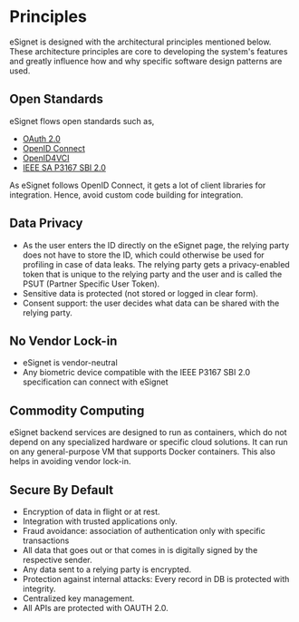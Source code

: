 # Principles

eSignet is designed with the architectural principles mentioned below. These architecture principles are core to developing the system's features and greatly influence how and why specific software design patterns are used.

## Open Standards

eSignet flows open standards such as,

* [OAuth 2.0](https://oauth.net/2/)
* [OpenID Connect](https://openid.net/specs/openid-connect-core-1\_0.html)
* [OpenID4VCI](https://openid.net/specs/openid-4-verifiable-credential-issuance-1\_0.html)
* [IEEE SA P3167 SBI 2.0](https://standards.ieee.org/ieee/3167/10925/)

As eSignet follows OpenID Connect, it gets a lot of client libraries for integration. Hence, avoid custom code building for integration.

## Data Privacy

* As the user enters the ID directly on the eSignet page, the relying party does not have to store the ID, which could otherwise be used for profiling in case of data leaks. The relying party gets a privacy-enabled token that is unique to the relying party and the user and is called the PSUT (Partner Specific User Token).
* Sensitive data is protected (not stored or logged in clear form).
* Consent support: the user decides what data can be shared with the relying party.

## No Vendor Lock-in

* eSignet is vendor-neutral
* Any biometric device compatible with the IEEE P3167 SBI 2.0 specification can connect with eSignet

## Commodity Computing

eSignet backend services are designed to run as containers, which do not depend on any specialized hardware or specific cloud solutions. It can run on any general-purpose VM that supports Docker containers. This also helps in avoiding vendor lock-in.

## Secure By Default

* Encryption of data in flight or at rest.
* Integration with trusted applications only.
* Fraud avoidance: association of authentication only with specific transactions
* All data that goes out or that comes in is digitally signed by the respective sender.
* Any data sent to a relying party is encrypted.
* Protection against internal attacks: Every record in DB is protected with integrity.
* Centralized key management.
* All APIs are protected with OAUTH 2.0.

